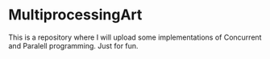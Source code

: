 # MultiprocessingArt
This is a repository where I will upload some implementations of Concurrent and Paralell programming. Just for fun.
